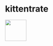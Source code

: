 # kittentrate

<a href="https://play.google.com/store/apps/details?id=manulorenzo.me.kittentrate&hl=en"><img src="https://cdn.rawgit.com/steverichey/google-play-badge-svg/master/img/en_get.svg" height=70 /></a>
